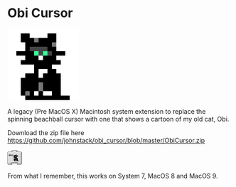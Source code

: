 # Obi Cursor

![Obi Cursor](https://github.com/johnstack/obi_cursor/blob/master/cursoranim.gif)

A legacy (Pre MacOS X) Macintosh system extension to replace the spinning beachball cursor with one that shows a cartoon of my old cat, Obi. 

Download the zip file here https://github.com/johnstack/obi_cursor/blob/master/ObiCursor.zip

![Obi Cursor](https://github.com/johnstack/obi_cursor/blob/master/obicursor.gif)

From what I remember, this works on System 7, MacOS 8 and MacOS 9.



